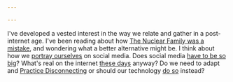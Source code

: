 ```yaml
---

---
```


I've developed a vested interest in the way we relate and gather in a post-internet age. I've been reading about how [The Nuclear Family was a mistake](https://www.theatlantic.com/magazine/archive/2020/03/the-nuclear-family-was-a-mistake/605536/), and wondering what a better alternative might be. I think about how we [portray ourselves](https://www.snap.com/en-US/news/post/the-liquid-self) on social media. Does social media [have to be so big](https://www.robinsloan.com/notes/home-cooked-app/)? What's real on the internet [these days](https://aaronzlewis.com/blog/2019/05/29/you-can-handle-the-post-truth/) anyway? Do we need to adapt and [Practice Disconnecting](https://arena-attachments.s3.amazonaws.com/3568310/9d8420005d1ff7ac32825f91553fa294.pdf?1549377955) or should our technology [do so](https://chris.bolin.co/offline/) instead? 


